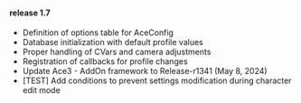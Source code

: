 #### release 1.7

- Definition of options table for AceConfig
- Database initialization with default profile values
- Proper handling of CVars and camera adjustments
- Registration of callbacks for profile changes
- Update Ace3 - AddOn framework to Release-r1341 (May 8, 2024)
- [TEST] Add conditions to prevent settings modification during character edit mode
